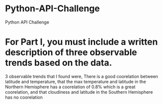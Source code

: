 # Python-API-Challenge
Python API Challenge

# For Part I, you must include a written description of three observable trends based on the data.

3 observable trends that I found were, There is a good coorelation between latitude and temperature, that the max temperature and latitude in the Northern Hemisphere has a coorelation of 0.8% which is a great coorelation, and that cloudiness and latitude in the Southern Hemisphere has no coorelation


